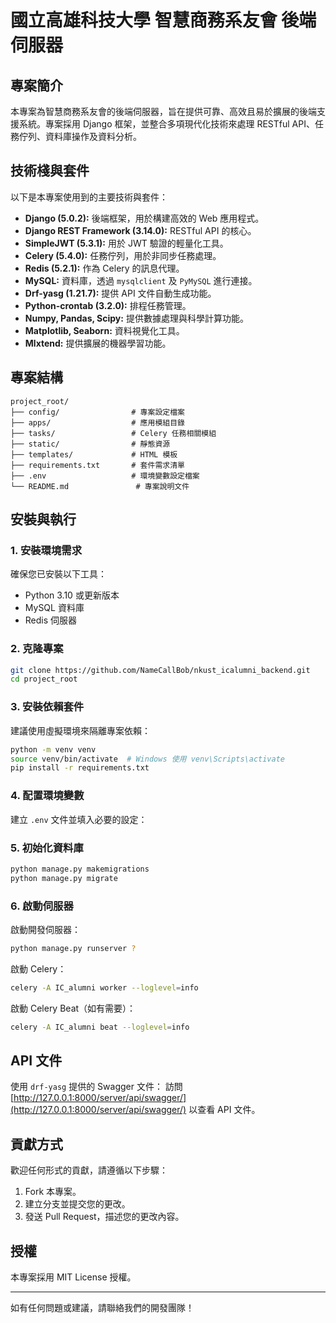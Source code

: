 # 國立高雄科技大學 智慧商務系友會 後端伺服器

## 專案簡介
本專案為智慧商務系友會的後端伺服器，旨在提供可靠、高效且易於擴展的後端支援系統。專案採用 Django 框架，並整合多項現代化技術來處理 RESTful API、任務佇列、資料庫操作及資料分析。

## 技術棧與套件
以下是本專案使用到的主要技術與套件：

- **Django (5.0.2):** 後端框架，用於構建高效的 Web 應用程式。
- **Django REST Framework (3.14.0):** RESTful API 的核心。
- **SimpleJWT (5.3.1):** 用於 JWT 驗證的輕量化工具。
- **Celery (5.4.0):** 任務佇列，用於非同步任務處理。
- **Redis (5.2.1):** 作為 Celery 的訊息代理。
- **MySQL:** 資料庫，透過 `mysqlclient` 及 `PyMySQL` 進行連接。
- **Drf-yasg (1.21.7):** 提供 API 文件自動生成功能。
- **Python-crontab (3.2.0):** 排程任務管理。
- **Numpy, Pandas, Scipy:** 提供數據處理與科學計算功能。
- **Matplotlib, Seaborn:** 資料視覺化工具。
- **Mlxtend:** 提供擴展的機器學習功能。

## 專案結構
```
project_root/
├── config/                # 專案設定檔案
├── apps/                  # 應用模組目錄
├── tasks/                 # Celery 任務相關模組
├── static/                # 靜態資源
├── templates/             # HTML 模板
├── requirements.txt       # 套件需求清單
├── .env                   # 環境變數設定檔案
└── README.md               # 專案說明文件
```

## 安裝與執行

### 1. 安裝環境需求
確保您已安裝以下工具：
- Python 3.10 或更新版本
- MySQL 資料庫
- Redis 伺服器

### 2. 克隆專案
```bash
git clone https://github.com/NameCallBob/nkust_icalumni_backend.git
cd project_root
```

### 3. 安裝依賴套件
建議使用虛擬環境來隔離專案依賴：
```bash
python -m venv venv
source venv/bin/activate  # Windows 使用 venv\Scripts\activate
pip install -r requirements.txt
```

### 4. 配置環境變數
建立 `.env` 文件並填入必要的設定：

### 5. 初始化資料庫
```bash
python manage.py makemigrations
python manage.py migrate
```

### 6. 啟動伺服器
啟動開發伺服器：
```bash
python manage.py runserver ?
```

啟動 Celery：
```bash
celery -A IC_alumni worker --loglevel=info
```

啟動 Celery Beat（如有需要）：
```bash
celery -A IC_alumni beat --loglevel=info
```

## API 文件
使用 `drf-yasg` 提供的 Swagger 文件：
訪問 [http://127.0.0.1:8000/server/api/swagger/](http://127.0.0.1:8000/server/api/swagger/) 以查看 API 文件。


## 貢獻方式
歡迎任何形式的貢獻，請遵循以下步驟：
1. Fork 本專案。
2. 建立分支並提交您的更改。
3. 發送 Pull Request，描述您的更改內容。

## 授權
本專案採用 MIT License 授權。

---

如有任何問題或建議，請聯絡我們的開發團隊！


